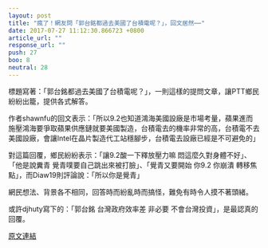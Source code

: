 ```yaml
---
layout: post
title: "瘋了！網友問「郭台銘都過去美國了台積電呢？」，回文居然⋯⋯"
date: 2017-07-27 11:12:30.866723 +0800
article_url: ""
response_url: ""
push: 27
boo: 8
neutral: 28
---
```


標題寫著：「郭台銘都過去美國了台積電呢？」，一則這樣的提問文章，讓PTT鄉民紛紛出籠，提供各式解答。

作者shawnfu的回文表示：「所以9.2也知道鴻海美國設廠是市場考量，蘋果進而施壓鴻海要爭取蘋果供應鏈就要美國製造，台積電去的機率非常的高，台積電不去美國設廠，會讓Intel在晶片製造代工站穩腳步，台積電去設廠已經是不可避免的」

對這篇回覆，鄉民紛紛表示：「讓9.2酸一下釋放壓力嘛 悶這麼久對身體不好」、「他是說糞青 覺青噗要自己跳出來被打臉」、「覺青又要開始  你9.2 你崩潰 轉移焦點」，而Diaw19則評論說：「所以你是覺青」

網民想法、背景各不相同，回答時而紛亂時而搞怪，難免有時令人摸不著頭緒。

或許djhuty寫下的：「郭台銘 台灣政府效率差 非必要 不會台灣投資」，是最認真的回覆。

<a href = "https://www.ptt.cc/bbs/Gossiping/M.1501113241.A.A06.html">原文連結</a>

